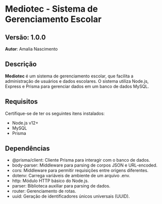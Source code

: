 # Mediotec - Sistema de Gerenciamento Escolar

## Versão: 1.0.0  
**Autor**: Amalia Nascimento  

## Descrição

**Mediotec** é um sistema de gerenciamento escolar, que facilita a administração de usuários e dados escolares. O sistema utiliza Node.js, Express e Prisma para gerenciar dados em um banco de dados MySQL.

## Requisitos

Certifique-se de ter os seguintes itens instalados:

- Node.js v12+
- MySQL
- Prisma
## Dependências
- @prisma/client: Cliente Prisma para interagir com o banco de dados.
- body-parser: Middleware para parsing de corpos JSON e URL-encoded.
- cors: Middleware para permitir requisições entre origens diferentes.
- dotenv: Carrega variáveis de ambiente de um arquivo .env.
- http: Módulo HTTP básico do Node.js.
- parser: Biblioteca auxiliar para parsing de dados.
- router: Gerenciamento de rotas.
- uuid: Geração de identificadores únicos universais (UUID).